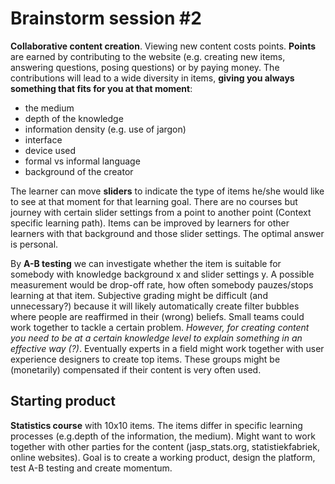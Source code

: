 # Brainstorm session #2

**Collaborative content creation**. Viewing new content costs points. **Points** are earned by contributing to the website (e.g. creating new items, answering questions, posing questions) or by paying money. The contributions will lead to a wide diversity in items, **giving you always something that fits for you at that moment**: 
- the medium
- depth of the knowledge
- information density (e.g. use of jargon) 
- interface
- device used
- formal vs informal language
- background of the creator

The learner can move **sliders** to indicate the type of items he/she would like to see at that moment for that learning goal. There are no courses but journey with certain slider settings from a point to another point (Context specific learning path). Items can be improved by learners for other learners with that background and those slider settings. The optimal answer is personal.
 
By **A-B testing** we can investigate whether the item is suitable for somebody with knowledge background x and slider settings y. A possible measurement would be drop-off rate, how often somebody pauzes/stops learning at that item. Subjective grading might be difficult (and unnecessary?) because it will likely automatically create filter bubbles where people are reaffirmed in their (wrong) beliefs.
Small teams could work together to tackle a certain problem. *However, for creating content you need to be at a certain knowledge level to explain something in an effective way (?)*. Eventually experts in a field might work together with user experience designers to create top items. These groups might be (monetarily) compensated if their content is very often used.
 
## Starting product

**Statistics course** with 10x10 items. The items differ in specific learning processes (e.g.depth of the information, the medium). Might want to work together with other parties for the content (jasp_stats.org, statistiekfabriek, online websites). Goal is to create a working product, design the platform, test A-B testing and create momentum.
